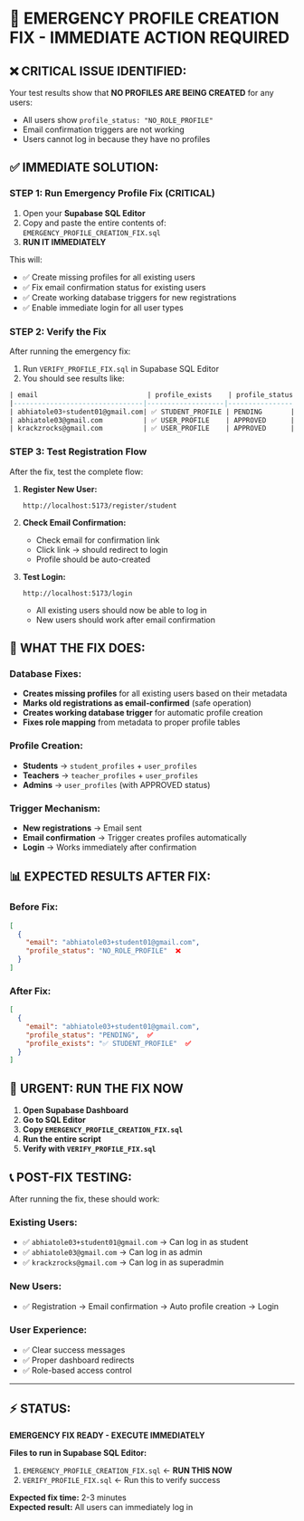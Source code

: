 # 🚨 EMERGENCY PROFILE CREATION FIX - IMMEDIATE ACTION REQUIRED

## ❌ **CRITICAL ISSUE IDENTIFIED:**

Your test results show that **NO PROFILES ARE BEING CREATED** for any users:
- All users show `profile_status: "NO_ROLE_PROFILE"`
- Email confirmation triggers are not working
- Users cannot log in because they have no profiles

## ✅ **IMMEDIATE SOLUTION:**

### **STEP 1: Run Emergency Profile Fix (CRITICAL)**
1. Open your **Supabase SQL Editor**
2. Copy and paste the entire contents of: `EMERGENCY_PROFILE_CREATION_FIX.sql`
3. **RUN IT IMMEDIATELY**

This will:
- ✅ Create missing profiles for all existing users
- ✅ Fix email confirmation status for existing users
- ✅ Create working database triggers for new registrations
- ✅ Enable immediate login for all user types

### **STEP 2: Verify the Fix**
After running the emergency fix:
1. Run `VERIFY_PROFILE_FIX.sql` in Supabase SQL Editor
2. You should see results like:
```sql
| email                           | profile_exists    | profile_status |
|--------------------------------|-------------------|----------------|
| abhiatole03+student01@gmail.com| ✅ STUDENT_PROFILE | PENDING       |
| abhiatole03@gmail.com          | ✅ USER_PROFILE    | APPROVED      |
| krackzrocks@gmail.com          | ✅ USER_PROFILE    | APPROVED      |
```

### **STEP 3: Test Registration Flow**
After the fix, test the complete flow:

1. **Register New User:**
   ```
   http://localhost:5173/register/student
   ```

2. **Check Email Confirmation:**
   - Check email for confirmation link
   - Click link → should redirect to login
   - Profile should be auto-created

3. **Test Login:**
   ```  
   http://localhost:5173/login
   ```
   - All existing users should now be able to log in
   - New users should work after email confirmation

## 🔧 **WHAT THE FIX DOES:**

### Database Fixes:
- **Creates missing profiles** for all existing users based on their metadata
- **Marks old registrations as email-confirmed** (safe operation)
- **Creates working database trigger** for automatic profile creation
- **Fixes role mapping** from metadata to proper profile tables

### Profile Creation:
- **Students** → `student_profiles` + `user_profiles` 
- **Teachers** → `teacher_profiles` + `user_profiles`
- **Admins** → `user_profiles` (with APPROVED status)

### Trigger Mechanism:
- **New registrations** → Email sent
- **Email confirmation** → Trigger creates profiles automatically
- **Login** → Works immediately after confirmation

## 📊 **EXPECTED RESULTS AFTER FIX:**

### Before Fix:
```json
[
  {
    "email": "abhiatole03+student01@gmail.com",
    "profile_status": "NO_ROLE_PROFILE"  ❌
  }
]
```

### After Fix:
```json
[
  {
    "email": "abhiatole03+student01@gmail.com", 
    "profile_status": "PENDING",  ✅
    "profile_exists": "✅ STUDENT_PROFILE"  ✅
  }
]
```

## 🚨 **URGENT: RUN THE FIX NOW**

1. **Open Supabase Dashboard**
2. **Go to SQL Editor** 
3. **Copy `EMERGENCY_PROFILE_CREATION_FIX.sql`**
4. **Run the entire script**
5. **Verify with `VERIFY_PROFILE_FIX.sql`**

## 📞 **POST-FIX TESTING:**

After running the fix, these should work:

### Existing Users:
- ✅ `abhiatole03+student01@gmail.com` → Can log in as student
- ✅ `abhiatole03@gmail.com` → Can log in as admin
- ✅ `krackzrocks@gmail.com` → Can log in as superadmin

### New Users:
- ✅ Registration → Email confirmation → Auto profile creation → Login

### User Experience:
- ✅ Clear success messages
- ✅ Proper dashboard redirects
- ✅ Role-based access control

---

## ⚡ **STATUS:** 
**EMERGENCY FIX READY - EXECUTE IMMEDIATELY**

**Files to run in Supabase SQL Editor:**
1. `EMERGENCY_PROFILE_CREATION_FIX.sql` ← **RUN THIS NOW**
2. `VERIFY_PROFILE_FIX.sql` ← Run this to verify success

**Expected fix time:** 2-3 minutes  
**Expected result:** All users can immediately log in
